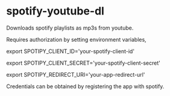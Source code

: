 # spotify-youtube-dl
Downloads spotify playlists as mp3s from youtube.

Requires authorization by setting environment variables,

export SPOTIPY_CLIENT_ID='your-spotify-client-id'

export SPOTIPY_CLIENT_SECRET='your-spotify-client-secret'

export SPOTIPY_REDIRECT_URI='your-app-redirect-url'

Credentials can be obtained by registering the app with spotify.

